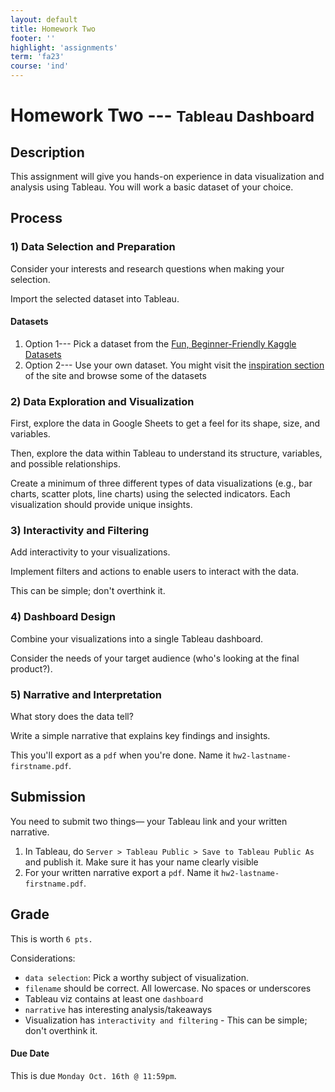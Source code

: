 ```yaml
---
layout: default
title: Homework Two
footer: ''
highlight: 'assignments'
term: 'fa23'
course: 'ind'
---
```

# Homework Two --- <small>Tableau Dashboard</small>
## Description
This assignment will give you hands-on experience in data visualization and analysis using Tableau. You will work a basic dataset of your choice.



## Process

### 1) Data Selection and Preparation
Consider your interests and research questions when making your selection. 

Import the selected dataset into Tableau.

#### Datasets
1. Option 1--- Pick a dataset from the [Fun, Beginner-Friendly Kaggle Datasets](https://www.kaggle.com/code/rtatman/fun-beginner-friendly-datasets)
2. Option 2--- Use your own dataset. You might visit the [inspiration section](inspiration.html) of the site and browse some of the datasets

### 2) Data Exploration and Visualization
First, explore the data in Google Sheets to get a feel for its shape, size, and variables.

Then, explore the data within Tableau to understand its structure, variables, and possible relationships.

Create a minimum of three different types of data visualizations (e.g., bar charts, scatter plots, line charts) using the selected indicators. Each visualization should provide unique insights.

### 3) Interactivity and Filtering
Add interactivity to your visualizations.

Implement filters and actions to enable users to interact with the data.

This can be simple; don't overthink it.

### 4) Dashboard Design
Combine your visualizations into a single Tableau dashboard.

Consider the needs of your target audience (who's looking at the final product?).

### 5) Narrative and Interpretation
What story does the data tell?

Write a simple narrative that explains key findings and insights.

This you'll export as a `pdf` when you're done. Name it `hw2-lastname-firstname.pdf`.

## Submission
You need to submit two things— your Tableau link and your written narrative.

1) In Tableau, do `Server > Tableau Public > Save to Tableau Public As` and publish it. Make sure it has your name clearly visible
2) For your written narrative export a `pdf`. Name it `hw2-lastname-firstname.pdf`.

## Grade
This is worth `6 pts.`

Considerations:
* `data selection`: Pick a worthy subject of visualization.
* `filename` should be correct. All lowercase. No spaces or underscores
* Tableau viz contains at least one `dashboard`
* `narrative` has interesting analysis/takeaways
* Visualization has `interactivity and filtering` - This can be simple; don't overthink it.

#### Due Date
This is due `Monday Oct. 16th @ 11:59pm`. 